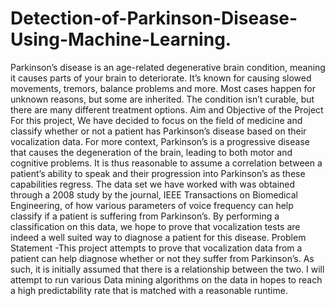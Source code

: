 # Detection-of-Parkinson-Disease-Using-Machine-Learning.
Parkinson’s disease is an age-related degenerative brain condition, meaning it causes parts of your brain to deteriorate. It’s known for causing slowed movements, tremors, balance problems and more. Most cases happen for unknown reasons, but some are inherited. The condition isn’t curable, but there are many different treatment options. 
Aim and Objective of the Project For this project, We have decided to focus on the field of medicine and classify whether or not a patient has Parkinson’s disease based on their vocalization data. For more context, Parkinson’s is a progressive disease that causes the degeneration of the brain, leading to both motor and cognitive problems. It is thus reasonable to assume a correlation between a patient’s ability to speak and their progression into Parkinson’s as these capabilities regress. The data set we have worked with was obtained through a 2008 study by the journal, IEEE Transactions on Biomedical Engineering, of how various parameters of voice frequency can help classify if a patient is suffering from Parkinson’s. By performing a classification on this data, we hope to prove that vocalization tests are indeed a well suited way to diagnose a patient for this disease.
Problem Statement -This project attempts to prove that vocalization data from a patient can help diagnose whether or not they suffer from Parkinson’s. As such, it is initially assumed that there is a relationship between the two. I will attempt to run various Data mining algorithms on the data in hopes to reach a high predictability rate that is matched with a reasonable runtime.
